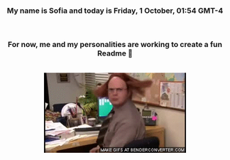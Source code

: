 


<div align="center">
<h3 >My name is Sofia and today is Friday, 1 October, 01:54 GMT-4</h3><br>
<h3 >For now, me and my personalities are working to create a fun Readme 👋
</h3><br>
<img src='img/dwight.gif' alt='working...'/>
</div>
